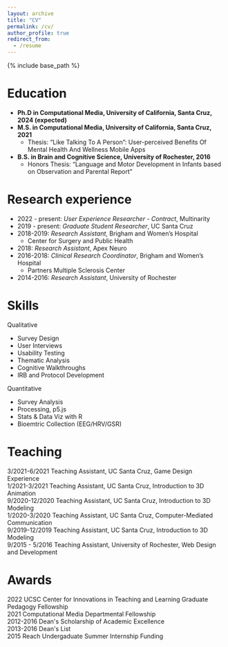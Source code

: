 ```yaml
---
layout: archive
title: "CV"
permalink: /cv/
author_profile: true
redirect_from:
  - /resume
---
```


{% include base_path %}

Education
======
* **Ph.D in Computational Media, University of California, Santa Cruz, 2024 (expected)**
* **M.S. in Computational Media, University of California, Santa Cruz, 2021**
  * Thesis: “Like Talking To A Person”: User-perceived Benefits Of Mental Health And Wellness Mobile Apps
* **B.S. in Brain and Cognitive Science, University of Rochester, 2016**
  * Honors Thesis: “Language and Motor Development in Infants based on Observation and Parental Report” 

Research experience
======
* 2022 - present: *User Experience Researcher - Contract*, Multinarity
* 2019 - present: *Graduate Student Researcher*, UC Santa Cruz
* 2018-2019: *Research Assistant*, Brigham and Women’s Hospital	
	* Center for Surgery and Public Health
* 2018: *Research Assistant*, Apex Neuro
* 2016-2018: *Clinical Research Coordinator*, Brigham and Women’s Hospital
	* Partners Multiple Sclerosis Center
* 2014-2016: *Research Assistant*, University of Rochester
  
Skills
======
Qualitative
* Survey Design
* User Interviews
* Usability Testing
* Thematic Analysis
* Cognitive Walkthroughs
 * IRB and Protocol Development

Quantitative
* Survey Analysis
* Processing, p5.js
* Stats & Data Viz with R
* Bioemtric Collection (EEG/HRV/GSR)

Teaching
======
3/2021-6/2021   Teaching Assistant, UC Santa Cruz, Game Design Experience<br>
1/2021-3/2021   Teaching Assistant, UC Santa Cruz, Introduction to 3D Animation<br>
9/2020-12/2020  Teaching Assistant, UC Santa Cruz, Introduction to 3D Modeling<br>
1/2020-3/2020   Teaching Assistant, UC Santa Cruz, Computer-Mediated Communication<br>
9/2019-12/2019  Teaching Assistant, UC Santa Cruz, Introduction to 3D Modeling<br>
9/2015 - 5/2016 Teaching Assistant, University of Rochester, Web Design and Development

Awards
======
2022            UCSC Center for Innovations in Teaching and Learning Graduate Pedagogy Fellowship<br>
2021            Computational Media Departmental Fellowship<br>
2012-2016       Dean's Scholarship of Academic Excellence<br>
2013-2016       Dean's List<br>
2015            Reach Undergaduate Summer Internship Funding <br>
  
